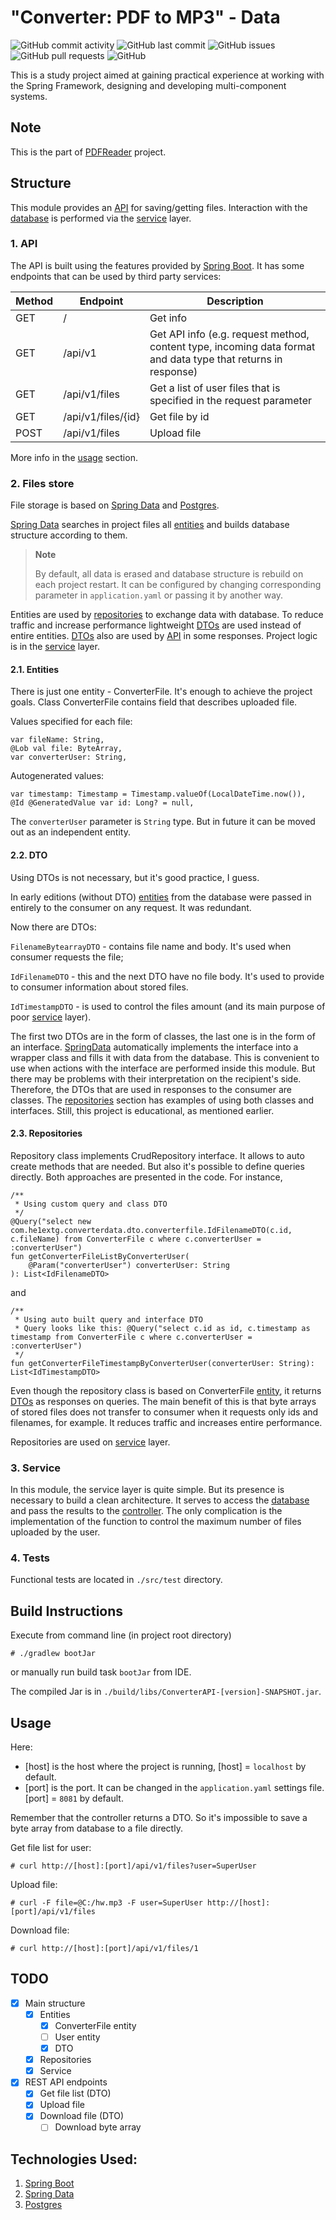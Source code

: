 # "Converter: PDF to MP3" - Data

![GitHub commit activity](https://img.shields.io/github/commit-activity/m/he1ex-tG/ConverterData?logo=GitHub) ![GitHub last commit](https://img.shields.io/github/last-commit/he1ex-tG/ConverterData?logo=GitHub) ![GitHub issues](https://img.shields.io/github/issues/he1ex-tG/ConverterData?logo=GitHub) ![GitHub pull requests](https://img.shields.io/github/issues-pr/he1ex-tG/ConverterData?logo=GitHub) ![GitHub](https://img.shields.io/github/license/he1ex-tg/converterdata?logo=GitHub)

This is a study project aimed at gaining practical experience at
working with the Spring Framework, designing and developing multi-component
systems.

## Note

This is the part of [PDFReader](https://github.com/he1ex-tG/PDFReader) project.

## Structure

This module provides an [API](#1-api) for saving/getting files. Interaction 
with the [database](#2-files-store) is performed via the [service](#3-service) 
layer.

### 1. API

The API is built using the features provided by 
[Spring Boot](https://spring.io/projects/spring-boot). It has some 
endpoints that can be used by third party services:

| __Method__ | __Endpoint__       | __Description__                                                                                               |
|------------|--------------------|---------------------------------------------------------------------------------------------------------------|
| GET        | /                  | Get info                                                                                                      |
| GET        | /api/v1            | Get API info (e.g. request method, content type, incoming data format and data type that returns in response) |
| GET        | /api/v1/files      | Get a list of user files that is specified in the request parameter                                           |
| GET        | /api/v1/files/{id} | Get file by id                                                                                                |
| POST       | /api/v1/files      | Upload file                                                                                                   |

More info in the [usage](#usage) section.

### 2. Files store

File storage is based on [Spring Data](https://spring.io/projects/spring-data) 
and [Postgres](https://www.postgresql.org/). 

[Spring Data](https://spring.io/projects/spring-data) searches in project 
files all [entities](#21-entities) and builds database structure according to 
them.

> __Note__
> 
> By default, all data is erased and database structure is rebuild on each 
> project restart. It can be configured by changing corresponding parameter in 
> `application.yaml` or passing it by another way.

Entities are used by [repositories](#23-repositories) to exchange data with 
database. To reduce traffic and increase performance lightweight [DTOs](#22-dto) 
are used instead of entire entities. [DTOs](#22-dto) also are used by 
[API](#1-api) in some responses. Project logic is in the [service](#3-service) 
layer.

#### 2.1. Entities

There is just one entity - ConverterFile. It's enough to achieve the project 
goals. Class ConverterFile contains field that describes uploaded file.

Values specified for each file:

    var fileName: String,
    @Lob val file: ByteArray,
    var converterUser: String,

Autogenerated values:

    var timestamp: Timestamp = Timestamp.valueOf(LocalDateTime.now()),
    @Id @GeneratedValue var id: Long? = null,

The `converterUser` parameter is `String` type. But in future it can be moved 
out as an independent entity.

#### 2.2. DTO

Using DTOs is not necessary, but it's good practice, I guess. 

In early editions (without DTO) [entities](#21-entities) from the database 
were passed in entirely to the consumer on any request. It was redundant. 

Now there are DTOs:

  `FilenameBytearrayDTO` - contains file name and body. It's used when consumer 
requests the file;

  `IdFilenameDTO` - this and the next DTO have no file body. It's used to 
provide to consumer information about stored files.

  `IdTimestampDTO` - is used to control the files amount (and its main purpose 
of poor [service](#3-service) layer).

The first two DTOs are in the form of classes, the last one is in the form of 
an interface. [SpringData](https://spring.io/projects/spring-data) automatically 
implements the interface into a wrapper class and fills it with data from 
the database. This is convenient to use when actions with the interface are 
performed inside this module. But there may be problems with their interpretation 
on the recipient's side. Therefore, the DTOs that are used in responses to the 
consumer are classes. The [repositories](#23-repositories) section has examples 
of using both classes and interfaces. Still, this project is educational, 
as mentioned earlier.

#### 2.3. Repositories

Repository class implements CrudRepository interface. It allows to auto create 
methods that are needed. But also it's possible to define queries directly. Both 
approaches are presented in the code. For instance,

    /**
     * Using custom query and class DTO
     */
    @Query("select new com.he1extg.converterdata.dto.converterfile.IdFilenameDTO(c.id, c.fileName) from ConverterFile c where c.converterUser = :converterUser")
    fun getConverterFileListByConverterUser(
        @Param("converterUser") converterUser: String
    ): List<IdFilenameDTO>

and

    /**
     * Using auto built query and interface DTO
     * Query looks like this: @Query("select c.id as id, c.timestamp as timestamp from ConverterFile c where c.converterUser = :converterUser")
     */
    fun getConverterFileTimestampByConverterUser(converterUser: String): List<IdTimestampDTO>

Even though the repository class is based on ConverterFile [entity](#21-entities), 
it returns [DTOs](#22-dto) as responses on queries. The main benefit of this 
is that byte arrays of stored files does not transfer to consumer when it 
requests only ids and filenames, for example. It reduces traffic and increases 
entire performance.

Repositories are used on [service](#3-service) layer.

### 3. Service

In this module, the service layer is quite simple. But its presence is necessary
to build a clean architecture. It serves to access the 
[database](#23-repositories) and pass the results to the [controller](#1-api). 
The only complication is the implementation of the function to control the 
maximum number of files uploaded by the user.

### 4. Tests

Functional tests are located in `./src/test` directory.

## Build Instructions

Execute from command line (in project root directory)

    # ./gradlew bootJar

or manually run build task `bootJar` from IDE. 

The compiled Jar is in `./build/libs/ConverterAPI-[version]-SNAPSHOT.jar`.

## Usage

Here:
- [host] is the host where the project is running, [host] = `localhost` by 
default.
- [port] is the port. It can be changed in the `application.yaml` settings 
file. [port] = `8081` by default.

Remember that the controller returns a DTO. So it's impossible to save a byte 
array from database to a file directly.

Get file list for user:



    # curl http://[host]:[port]/api/v1/files?user=SuperUser

Upload file:



    # curl -F file=@C:/hw.mp3 -F user=SuperUser http://[host]:[port]/api/v1/files

Download file:


    # curl http://[host]:[port]/api/v1/files/1

## TODO

- [x] Main structure
  - [x] Entities
    - [x] ConverterFile entity
    - [ ] User entity
    - [x] DTO
  - [x] Repositories
  - [x] Service
- [x] REST API endpoints
  - [x] Get file list (DTO)
  - [x] Upload file
  - [x] Download file (DTO)
    - [ ] Download byte array 

## Technologies Used:

1. [Spring Boot](https://spring.io/projects/spring-boot)
2. [Spring Data](https://spring.io/projects/spring-data)
3. [Postgres](https://www.postgresql.org/)
